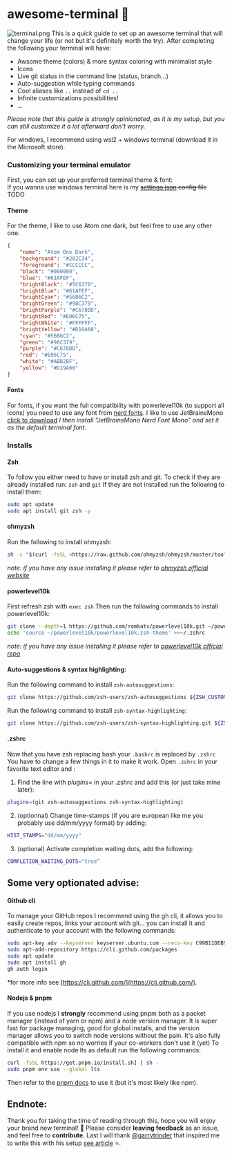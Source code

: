 # awesome-terminal :rainbow:
![terminal.png](https://github.com/nohehf/awsome-terminal/blob/main/terminal.png?raw=true)
This is a quick guide to set up an awesome terminal that will change your life (or not but it's definitely worth the try).
After completing the following your terminal will have:
- Awsome theme (colors) & more syntax coloring with minimalist style
- Icons
- Live git status in the command line (status, branch...)
- Auto-suggestion while typing commands
- Cool aliases like `..` instead of `cd ..`
- Infinite customizations possibilities!
- ...

*Please note that this guide is strongly opinionated, as it is my setup, but you can still customize it a lot afterward don't worry.*

For windows, I recommend using wsl2 + windows terminal (download it in the Microsoft store).

### Customizing your terminal emulator
First, you can set up your preferred terminal theme & font:  
If you wanna use windows terminal here is my ~~[settings.json]() config file~~ TODO
#### Theme
For the theme, I like to use Atom one dark, but feel free to use any other one.
```json
{
    "name": "Atom One Dark",
    "background": "#282C34",
    "foreground": "#CCCCCC",
    "black": "#000000",
    "blue": "#61AFEF",
    "brightBlack": "#5C6370",
    "brightBlue": "#61AFEF",
    "brightCyan": "#56B6C2",
    "brightGreen": "#98C379",
    "brightPurple": "#C678DD",
    "brightRed": "#E06C75",
    "brightWhite": "#FFFFFF",
    "brightYellow": "#D19A66",
    "cyan": "#56B6C2",
    "green": "#98C379",
    "purple": "#C678DD",
    "red": "#E06C75",
    "white": "#ABB2BF",
    "yellow": "#D19A66"
}
```
#### Fonts
For fonts, if you want the full compatibility with powerlevel10k (to support all icons) you need to use any font from [nerd fonts](https://www.nerdfonts.com).
I like to use JetBrainsMono [click to download](https://github.com/ryanoasis/nerd-fonts/releases/download/v2.1.0/JetBrainsMono.zip) *I then install "JetBrainsMono Nerd Font Mono" and set it as the default terminal font*.

### Installs
#### Zsh
To follow you either need to have or install zsh and git.
To check if they are already installed run: `zsh` and `git` 
If they are not installed run the following to install them:
```bash
sudo apt update 
sudo apt install git zsh -y
```
#### ohmyzsh
Run the following to install ohmyzsh:
```bash
sh -c "$(curl -fsSL <https://raw.github.com/ohmyzsh/ohmyzsh/master/tools/install.sh>)"
```
*note: if you have any issue installing it please refer to [ohmyzsh official website](https://ohmyz.sh/)*

#### powerlevel10k
First refresh zsh with `exec zsh`
Then run the following commands to install powerlevel10k:
```bash
git clone --depth=1 https://github.com/romkatv/powerlevel10k.git ~/powerlevel10k
echo 'source ~/powerlevel10k/powerlevel10k.zsh-theme' >>~/.zshrc
```
*note: if you have any issue installing it please refer to [powerlevel10k official repo](https://github.com/romkatv/powerlevel10k)*

#### Auto-suggestions & syntax highlighting:
Run the following command to install `zsh-autosuggestions`:
```bash
git clone https://github.com/zsh-users/zsh-autosuggestions ${ZSH_CUSTOM:-~/.oh-my-zsh/custom}/plugins/zsh-autosuggestions
```
Run the following command to install `zsh-syntax-highlighting`:
```bash
git clone https://github.com/zsh-users/zsh-syntax-highlighting.git ${ZSH_CUSTOM:-~/.oh-my-zsh/custom}/plugins/zsh-syntax-highlighting
```
#### .zshrc
Now that you have zsh replacing bash your `.bashrc` is replaced by `.zshrc`
You have to change a few things in it to make it work. Open `.zshrc` in your favorite text editor and :
1. Find the line with *plugins=* in your .zshrc and add this (or just take mine later):
```bash
plugins=(git zsh-autosuggestions zsh-syntax-highlighting)
``` 
2. (optionnal) Change time-stamps (if you are european like me you probably use dd/mm/yyyy format) by adding:
```bash
HIST_STAMPS="dd/mm/yyyy"
```
3. (optional) Activate completion waiting dots, add the following:
```bash
COMPLETION_WAITING_DOTS="true”
```

## Some very optionated advise:
#### Github cli
To manage your GitHub repos I recommend using the gh cli, it allows you to easily create repos, links your account with git...
 you can install it and authenticate to your account with the following commands:
 ```bash
sudo apt-key adv --keyserver keyserver.ubuntu.com --recv-key C99B11DEB97541F0
sudo apt-add-repository https://cli.github.com/packages
sudo apt update
sudo apt install gh
gh auth login
```
*for more info see [https://cli.github.com/](https://cli.github.com/).
#### Nodejs & pnpm
If you use nodejs I **strongly** recommend using pnpm both as a packet manager (instead of yarn or npm) and a node version manager. It is super fast for package managing, good for global installs, and the version manager allows you to switch node versions without the pain. It's also fully compatible with npm so no worries if your co-workers don't use it (yet)
To install it and enable node lts as default run the following commands:
```bash
curl -fsSL https://get.pnpm.io/install.sh] | sh -
sudo pnpm env use --global lts
```
Then refer to the [pnpm docs](https://pnpm.io/motivation) to use it (but it's most likely like npm).

## Endnote:
Thank you for taking the time of reading through this, hope you will enjoy your brand new terminal! :rainbow:
Please consider **leaving feedback** as an issue, and feel free to **contribute**.
Last I will thank [@garrytrinder]() that inspired me to write this with his setup [see article](https://garrytrinder.github.io/2020/12/my-wsl2-windows-terminal-setup) :star:.
